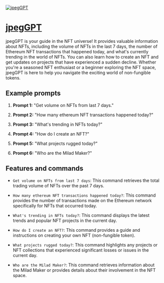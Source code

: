 [![jpegGPT](https://files.oaiusercontent.com/file-WdoqXNrsxfpOeLDpkRLBsIh0?se=2123-10-17T05%3A35%3A37Z&sp=r&sv=2021-08-06&sr=b&rscc=max-age%3D31536000%2C%20immutable&rscd=attachment%3B%20filename%3Dmilad-bg.png&sig=ZIAdwAKduDKPaKW4ugCFuKYUkv3KdCKlac6k7fuSBtQ%3D)](https://chat.openai.com/g/g-H2G5KUeGL-jpeggpt)

# [jpegGPT](https://chat.openai.com/g/g-H2G5KUeGL-jpeggpt)

jpegGPT is your guide in the NFT universe! It provides valuable information about NFTs, including the volume of NFTs in the last 7 days, the number of Ethereum NFT transactions that happened today, and what's currently trending in the world of NFTs. You can also learn how to create an NFT and get updates on projects that have experienced a sudden decline. Whether you're a seasoned NFT enthusiast or a beginner exploring the NFT space, jpegGPT is here to help you navigate the exciting world of non-fungible tokens.

## Example prompts

1. **Prompt 1:** "Get volume on NFTs from last 7 days."

2. **Prompt 2:** "How many ethereum NFT transactions happened today?"

3. **Prompt 3:** "What's trending in NFTs today?"

4. **Prompt 4:** "How do I create an NFT?"

5. **Prompt 5:** "What projects rugged today?"

6. **Prompt 6:** "Who are the Milad Maker?"


## Features and commands

- `Get volume on NFTs from last 7 days`: This command retrieves the total trading volume of NFTs over the past 7 days.

- `How many ethereum NFT transactions happened today?`: This command provides the number of transactions made on the Ethereum network specifically for NFTs that occurred today.

- `What's trending in NFTs today?`: This command displays the latest trends and popular NFT projects in the current day.

- `How do I create an NFT?`: This command provides a guide and instructions on creating your own NFT (non-fungible token).

- `What projects rugged today?`: This command highlights any projects or NFT collections that experienced significant losses or issues in the current day.

- `Who are the Milad Maker?`: This command retrieves information about the Milad Maker or provides details about their involvement in the NFT space.